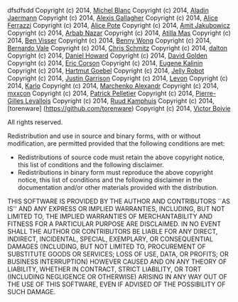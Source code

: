 dfsdfsdd
Copyright (c) 2014, [Michel Blanc](http://github.com/leucos)
Copyright (c) 2014, [Aladin Jaermann](http://github.com/oxyrox)
Copyright (c) 2014, [Alexis Gallagher](https://github.com/algal)
Copyright (c) 2014, [Alice Ferrazzi](https://github.com/aliceinwire)
Copyright (c) 2014, [Alice Pote](https://github.com/aliceriot)
Copyright (c) 2014, [Amit Jakubowicz](https://github.com/amitit)
Copyright (c) 2014, [Arbab Nazar](https://github.com/arbabnazar)
Copyright (c) 2014, [Atilla Mas](https://github.com/atillamas)
Copyright (c) 2014, [Ben Visser](https://github.com/noqcks)
Copyright (c) 2014, [Benny Wong](https://github.com/bdotdub)
Copyright (c) 2014, [Bernardo Vale](https://github.com/bernardoVale)
Copyright (c) 2014, [Chris Schmitz](https://github.com/ccschmitz)
Copyright (c) 2014, [dalton](https://github.com/dalton)
Copyright (c) 2014, [Daniel Howard](https://github.com/dannyman)
Copyright (c) 2014, [David Golden](https://github.com/dagolden)
Copyright (c) 2014, [Eric Corson](https://github.com/frodopwns)
Copyright (c) 2014, [Eugene Kalinin](https://github.com/ekalinin)
Copyright (c) 2014, [Hartmut Goebel](https://github.com/htgoebel)
Copyright (c) 2014, [Jelly Robot](https://github.com/jellyjellyrobot)
Copyright (c) 2014, [Justin Garrison](https://github.com/rothgar)
Copyright (c) 2014, [Levon](https://github.com/tumregels)
Copyright (c) 2014, [Karlo](https://github.com/karlo57)
Copyright (c) 2014, [Marchenko Alexandr](https://github.com/mac2000)
Copyright (c) 2014, [mxxcon](https://github.com/mxxcon)
Copyright (c) 2014, [Patrick Pelletier](https://github.com/skinp)
Copyright (c) 2014, [Pierre-Gilles Levallois](https://github.com/Pilooz)
Copyright (c) 2014, [Ruud Kamphuis](https://github.com/ruudk)
Copyright (c) 2014, [torenware] (https://github.com/torenware)
Copyright (c) 2014, [Victor Boivie](https://github.com/boivie)

All rights reserved. 

Redistribution and use in source and binary forms, with or without 
modification, are permitted provided that the following conditions are met: 

 * Redistributions of source code must retain the above copyright notice, 
   this list of conditions and the following disclaimer. 
 * Redistributions in binary form must reproduce the above copyright 
   notice, this list of conditions and the following disclaimer in the 
   documentation and/or other materials provided with the distribution. 

THIS SOFTWARE IS PROVIDED BY THE AUTHOR AND CONTRIBUTORS ``AS IS'' AND ANY 
EXPRESS OR IMPLIED WARRANTIES, INCLUDING, BUT NOT LIMITED TO, THE IMPLIED 
WARRANTIES OF MERCHANTABILITY AND FITNESS FOR A PARTICULAR PURPOSE ARE 
DISCLAIMED. IN NO EVENT SHALL THE AUTHOR OR CONTRIBUTORS BE LIABLE FOR ANY 
DIRECT, INDIRECT, INCIDENTAL, SPECIAL, EXEMPLARY, OR CONSEQUENTIAL DAMAGES 
(INCLUDING, BUT NOT LIMITED TO, PROCUREMENT OF SUBSTITUTE GOODS OR 
SERVICES; LOSS OF USE, DATA, OR PROFITS; OR BUSINESS INTERRUPTION) HOWEVER 
CAUSED AND ON ANY THEORY OF LIABILITY, WHETHER IN CONTRACT, STRICT 
LIABILITY, OR TORT (INCLUDING NEGLIGENCE OR OTHERWISE) ARISING IN ANY WAY 
OUT OF THE USE OF THIS SOFTWARE, EVEN IF ADVISED OF THE POSSIBILITY OF SUCH 
DAMAGE.
